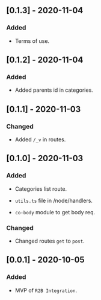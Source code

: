 

## [0.1.3] - 2020-11-04

### Added

- Terms of use.

## [0.1.2] - 2020-11-04

### Added

- Added parents id in categories.

## [0.1.1] - 2020-11-03

### Changed

- Added `/_v` in routes.

## [0.1.0] - 2020-11-03

### Added

- Categories list route.

- `utils.ts` file in /node/handlers.

- `co-body` module to get body req.

### Changed

- Changed routes `get` to `post`.

## [0.0.1] - 2020-10-05

### Added

- MVP of `R2B Integration`.
